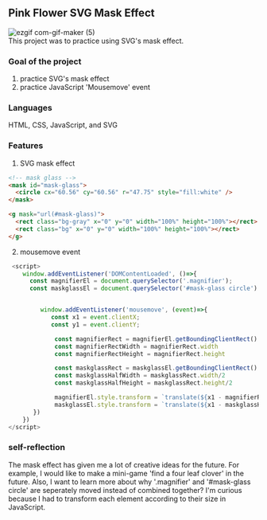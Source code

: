 ## Pink Flower SVG Mask Effect

![ezgif com-gif-maker (5)](https://user-images.githubusercontent.com/94214512/187004872-85a845a2-e887-4a8a-b352-462dc4ccf956.gif)<br>
This project was to practice using SVG's mask effect.

### Goal of the project

1. practice SVG's mask effect
2. practice JavaScript 'Mousemove' event

### Languages

HTML, CSS, JavaScript, and SVG

### Features

1. SVG mask effect

```html
<!-- mask glass -->
<mask id="mask-glass">
  <circle cx="60.56" cy="60.56" r="47.75" style="fill:white" />
</mask>

<g mask="url(#mask-glass)">
  <rect class="bg-gray" x="0" y="0" width="100%" height="100%"></rect>
  <rect class="bg" x="0" y="0" width="100%" height="100%"></rect>
</g>
```

2. mousemove event

```js
 <script>
    window.addEventListener('DOMContentLoaded', ()=>{
      const magnifierEl = document.querySelector('.magnifier');
      const maskglassEl = document.querySelector('#mask-glass circle')


         window.addEventListener('mousemove', (event)=>{
            const x1 = event.clientX;
            const y1 = event.clientY;

             const magnifierRect = magnifierEl.getBoundingClientRect()
             const magnifierRectWidth = magnifierRect.width
             const magnifierRectHeight = magnifierRect.height

             const maskglassRect = maskglassEl.getBoundingClientRect()
             const maskglassHalfWidth = maskglassRect.width/2
             const maskglassHalfHeight = maskglassRect.height/2

             magnifierEl.style.transform = `translate(${x1 - magnifierRectWidth - maskglassHalfWidth - 0.5}px,${y1 - magnifierRectHeight - maskglassHalfHeight + 23}px)`
             maskglassEl.style.transform = `translate(${x1 - maskglassHalfWidth}px, ${y1 - maskglassHalfHeight}px)`
       })
    })
</script>
```

### self-reflection

The mask effect has given me a lot of creative ideas for the future.
For example, I would like to make a mini-game 'find a four leaf clover' in the future.
Also, I want to learn more about why '.magnifier' and '#mask-glass circle' are seperately moved instead of combined together? I'm curious because I had to transform each element according to their size in JavaScript.
